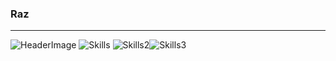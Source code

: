 ### Raz
---
![HeaderImage](https://i.imgur.com/zNrjkhj.jpg)
![Skills](https://i.imgur.com/zNrjkhj.jpg)
![Skills2](https://i.imgur.com/2aT6WsC.png)![Skills3](https://upload.wikimedia.org/wikipedia/commons/2/27/PHP-logo.svg)

